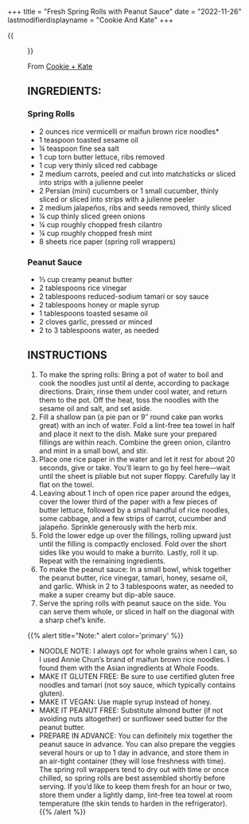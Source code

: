 +++
title = "Fresh Spring Rolls with Peanut Sauce"
date = "2022-11-26"
lastmodifierdisplayname = "Cookie And Kate"
+++

{{<figure src="/images/fresh-spring-rolls-recipe-4-768x1154.jpg">}}

From [Cookie + Kate](https://cookieandkate.com/fresh-spring-rolls-recipe/)

## INGREDIENTS:

### Spring Rolls
* 2 ounces rice vermicelli or maifun brown rice noodles*
* 1 teaspoon toasted sesame oil
* ¼ teaspoon fine sea salt
* 1 cup torn butter lettuce, ribs removed
* 1 cup very thinly sliced red cabbage
* 2 medium carrots, peeled and cut into matchsticks or sliced into strips with a julienne peeler
* 2 Persian (mini) cucumbers or 1 small cucumber, thinly sliced or sliced into strips with a julienne peeler
* 2 medium jalapeños, ribs and seeds removed, thinly sliced
* ¼ cup thinly sliced green onions
* ¼ cup roughly chopped fresh cilantro
* ¼ cup roughly chopped fresh mint
* 8 sheets rice paper (spring roll wrappers)
### Peanut Sauce
* ⅓ cup creamy peanut butter
* 2 tablespoons rice vinegar
* 2 tablespoons reduced-sodium tamari or soy sauce
* 2 tablespoons honey or maple syrup
* 1 tablespoons toasted sesame oil
* 2 cloves garlic, pressed or minced
* 2 to 3 tablespoons water, as needed

## INSTRUCTIONS

1. To make the spring rolls: Bring a pot of water to boil and cook the noodles just until al dente, according to package directions. Drain, rinse them under cool water, and return them to the pot. Off the heat, toss the noodles with the sesame oil and salt, and set aside.
1. Fill a shallow pan (a pie pan or 9″ round cake pan works great) with an inch of water. Fold a lint-free tea towel in half and place it next to the dish. Make sure your prepared fillings are within reach. Combine the green onion, cilantro and mint in a small bowl, and stir.
1. Place one rice paper in the water and let it rest for about 20 seconds, give or take. You’ll learn to go by feel here—wait until the sheet is pliable but not super floppy. Carefully lay it flat on the towel.
1. Leaving about 1 inch of open rice paper around the edges, cover the lower third of the paper with a few pieces of butter lettuce, followed by a small handful of rice noodles, some cabbage, and a few strips of carrot, cucumber and jalapeño. Sprinkle generously with the herb mix.
1. Fold the lower edge up over the fillings, rolling upward just until the filling is compactly enclosed. Fold over the short sides like you would to make a burrito. Lastly, roll it up. Repeat with the remaining ingredients.
1. To make the peanut sauce: In a small bowl, whisk together the peanut butter, rice vinegar, tamari, honey, sesame oil, and garlic. Whisk in 2 to 3 tablespoons water, as needed to make a super creamy but dip-able sauce.
1. Serve the spring rolls with peanut sauce on the side. You can serve them whole, or sliced in half on the diagonal with a sharp chef’s knife.

{{%  alert title="Note:" alert color='primary' %}}
* NOODLE NOTE: I always opt for whole grains when I can, so I used Annie Chun’s brand of maifun brown rice noodles. I found them with the Asian ingredients at Whole Foods.
* MAKE IT GLUTEN FREE: Be sure to use certified gluten free noodles and tamari (not soy sauce, which typically contains gluten).
* MAKE IT VEGAN: Use maple syrup instead of honey.
* MAKE IT PEANUT FREE: Substitute almond butter (if not avoiding nuts altogether) or sunflower seed butter for the peanut butter.
* PREPARE IN ADVANCE: You can definitely mix together the peanut sauce in advance. You can also prepare the veggies several hours or up to 1 day in advance, and store them in an air-tight container (they will lose freshness with time). The spring roll wrappers tend to dry out with time or once chilled, so spring rolls are best assembled shortly before serving. If you’d like to keep them fresh for an hour or two, store them under a lightly damp, lint-free tea towel at room temperature (the skin tends to harden in the refrigerator).
{{% /alert %}}
